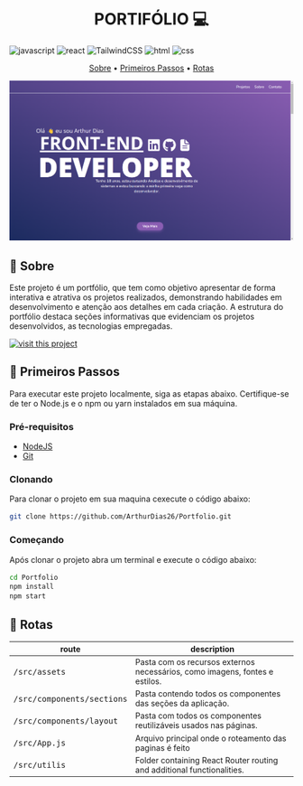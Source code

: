 [JAVASCRIPT__BADGE]: https://img.shields.io/badge/JavaScript-F7DF1E?logo=javascript&logoColor=000
[REACT__BADGE]: https://img.shields.io/badge/React-%2320232a.svg?logo=react&logoColor=%2361DAFB
[TAILWINDCSS__BADGE]:https://img.shields.io/badge/Tailwind%20CSS-%2338B2AC.svg?logo=tailwind-css&logoColor=white
[HTML__BADGE]: https://img.shields.io/badge/HTML-%23E34F26.svg?logo=html5&logoColor=white
[CSS__BADGE]: https://img.shields.io/badge/CSS-1572B6?logo=css3&logoColor=fff
[PROJECT__BADGE]: https://img.shields.io/badge/📱Visit_this_project-000?style=for-the-badge&logo=project
[PROJECT__URL]: https://free-to-fun.vercel.app

<h1 align="center" style="font-weight: bold;">PORTIFÓLIO 💻</h1>

![javascript][JAVASCRIPT__BADGE]
![react][REACT__BADGE]
![TailwindCSS][TAILWINDCSS__BADGE]
![html][HTML__BADGE]
![css][CSS__BADGE]

<p align="center">
 <a href="#about">Sobre</a> • 
 <a href="#started">Primeiros Passos</a> • 
  <a href="#routes">Rotas</a> 
</p>


<p align="center">
    <img src="./src/assets/images/project-preview.png">
</p>

<h2 id="about">📌 Sobre</h2>


Este projeto é um portfólio, que tem como objetivo  apresentar de forma interativa e atrativa os projetos realizados, demonstrando habilidades em desenvolvimento e atenção aos detalhes em cada criação. A estrutura do portfólio destaca seções informativas que evidenciam os projetos desenvolvidos, as tecnologias empregadas.

[![visit this project][PROJECT__BADGE]][PROJECT__URL]



<h2 id="started">🚀 Primeiros Passos</h2>



Para executar este projeto localmente, siga as etapas abaixo. Certifique-se de ter o Node.js e o npm ou yarn instalados em sua máquina.

<h3>Pré-requisitos</h3>



- [NodeJS](https://nodejs.org/en)
- [Git](https://git-scm.com/downloads)

<h3>Clonando</h3>
Para clonar o projeto em sua maquina cexecute o código abaixo:

```bash
git clone https://github.com/ArthurDias26/Portfolio.git
```

<h3>Começando</h3>

Após clonar o projeto abra um terminal e execute o código abaixo:

```bash
cd Portfolio
npm install
npm start
```

<h2 id="routes">📍 Rotas</h2>



| route               | description                                          
|----------------------|-----------------------------------------------------
| <kbd>/src/assets</kbd>     | Pasta com os recursos externos necessários, como imagens, fontes e estilos.
| <kbd>/src/components/sections</kbd>     | Pasta contendo todos os componentes das seções da aplicação.
| <kbd>/src/components/layout</kbd>     | Pasta com todos os componentes reutilizáveis ​​usados ​​nas páginas.
<kbd>/src/App.js</kbd>     | Arquivo principal onde o roteamento das paginas é feito
| <kbd>/src/utilis</kbd>     | Folder containing React Router routing and additional functionalities.
